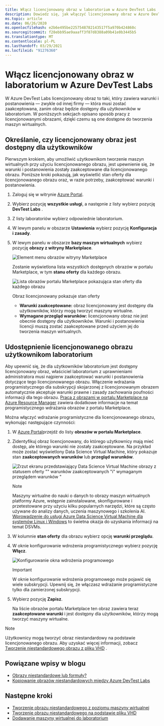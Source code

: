 ```yaml
---
title: Włącz licencjonowany obraz w laboratorium w Azure DevTest Labs | Microsoft Docs
description: Dowiedz się, jak włączyć licencjonowany obraz w Azure DevTest Labs przy użyciu Azure Portal
ms.topic: article
ms.date: 06/26/2020
ms.openlocfilehash: e2b6e495be2257548782143517f5a970b424860c
ms.sourcegitcommit: f28ebb95ae9aaaff3f87d8388a09b41e0b3445b5
ms.translationtype: MT
ms.contentlocale: pl-PL
ms.lasthandoff: 03/29/2021
ms.locfileid: "91276360"
---
```

# <a name="enable-a-licensed-image-in-your-lab-in-azure-devtest-labs"></a>Włącz licencjonowany obraz w laboratorium w Azure DevTest Labs

W Azure DevTest Labs licencjonowany obraz to taki, który zawiera warunki i postanowienia — zwykle od innej firmy — która musi zostać zaakceptowana, zanim obraz będzie dostępny dla użytkowników w laboratorium. W poniższych sekcjach opisano sposób pracy z licencjonowanymi obrazami, dzięki czemu są one dostępne do tworzenia maszyn wirtualnych.

## <a name="determining-whether-a-licensed-image-is-available-to-users"></a>Określanie, czy licencjonowany obraz jest dostępny dla użytkowników
Pierwszym krokiem, aby umożliwić użytkownikom tworzenie maszyn wirtualnych przy użyciu licencjonowanego obrazu, jest upewnienie się, że warunki i postanowienia zostały zaakceptowane dla licencjonowanego obrazu. Poniższe kroki pokazują, jak wyświetlić stan oferty dla licencjonowanego obrazu oraz, w razie potrzeby, zaakceptować warunki i postanowienia.

1. Zaloguj się w witrynie [Azure Portal](https://go.microsoft.com/fwlink/p/?LinkID=525040).

1. Wybierz pozycję **wszystkie usługi**, a następnie z listy wybierz pozycję **DevTest Labs** .

1. Z listy laboratoriów wybierz odpowiednie laboratorium.  

1. W lewym panelu w obszarze **Ustawienia** wybierz pozycję **Konfiguracja i zasady**.

1. W lewym panelu w obszarze **bazy maszyn wirtualnych** wybierz pozycję **obrazy z witryny Marketplace**. 

    ![Element menu obrazów witryny Marketplace](./media/devtest-lab-create-custom-image-from-licensed-image/devtest-lab-marketplace-images.png)

    Zostanie wyświetlona lista wszystkich dostępnych obrazów w portalu Marketplace, w tym **stanu oferty** dla każdego obrazu.

    ![Lista obrazów portalu Marketplace pokazująca stan oferty dla każdego obrazu](./media/devtest-lab-create-custom-image-from-licensed-image/devtest-lab-offer-status.png)

    Obraz licencjonowany pokazuje stan oferty 
    
    - **Warunki zaakceptowane:** obraz licencjonowany jest dostępny dla użytkowników, którzy mogą tworzyć maszyny wirtualne. 
    - **Wymagane przegląd warunków:** licencjonowany obraz nie jest obecnie dostępny dla użytkowników. Warunki i postanowienia licencji muszą zostać zaakceptowane przed użyciem jej do tworzenia maszyn wirtualnych. 

## <a name="making-a-licensed-image-available-to-lab-users"></a>Udostępnienie licencjonowanego obrazu użytkownikom laboratorium
Aby upewnić się, że dla użytkowników laboratorium jest dostępny licencjonowany obraz, właściciel laboratorium z uprawnieniami administratora musi najpierw zaakceptować warunki i postanowienia dotyczące tego licencjonowanego obrazu. Włączenie wdrażania programistycznego dla subskrypcji skojarzonej z licencjonowanym obrazem automatycznie akceptuje warunki prawne i zasady zachowania poufności informacji dla tego obrazu. [Praca z obrazami w portalu Marketplace na Azure Resource Manager](https://azure.microsoft.com/blog/working-with-marketplace-images-on-azure-resource-manager/) zawiera dodatkowe informacje na temat programistycznego wdrażania obrazów z portalu Marketplace.

Można włączyć wdrażanie programistyczne dla licencjonowanego obrazu, wykonując następujące czynności:

1. W [Azure Portal](https://go.microsoft.com/fwlink/p/?LinkID=525040)przejdź do listy **obrazów w portalu Marketplace**.

1. Zidentyfikuj obraz licencjonowany, do którego użytkownicy mają mieć dostęp, ale którego warunki nie zostały zaakceptowane. Na przykład może zostać wyświetlony Data Science Virtual Machine, który pokazuje stan **zaakceptowanych warunków** lub **przegląd warunków**.

    ![Zrzut ekranu przedstawiający Data Science Virtual Machine obrazy z statusem oferty "" warunków zaakceptowanych "i" wymaganym przeglądem warunków "](./media/devtest-lab-create-custom-image-from-licensed-image/devtest-lab-licensed-images.png)

   > [!NOTE]
   > Maszyny wirtualne do nauki o danych to obrazy maszyn wirtualnych platformy Azure, wstępnie zainstalowane, skonfigurowane i przetestowane przy użyciu kilku popularnych narzędzi, które są często używane do analizy danych, uczenia maszynowego i szkolenia AI. [Wprowadzenie do usługi Azure Data Science Virtual Machine dla systemów Linux i Windows](../machine-learning/data-science-virtual-machine/overview.md) to świetna okazja do uzyskania informacji na temat DSVMs.
   >
   >

1. W kolumnie **stan oferty** dla obrazu wybierz opcję **warunki przeglądu**.

1. W oknie konfigurowanie wdrożenia programistycznego wybierz pozycję **Włącz**.

    ![Konfigurowanie okna wdrożenia programowego](./media/devtest-lab-create-custom-image-from-licensed-image/devtest-lab-enable-programmatic-deployment.png)

   > [!IMPORTANT]
   > W oknie konfigurowanie wdrożenia programowego może pojawić się wiele subskrypcji. Upewnij się, że włączasz wdrażanie programistyczne tylko dla zamierzonej subskrypcji.
   >
   >


1. Wybierz pozycję **Zapisz**. 

    Na liście obrazów portalu Marketplace ten obraz zawiera teraz **zaakceptowane warunki** i jest dostępny dla użytkowników, którzy mogą tworzyć maszyny wirtualne.

> [!NOTE]
> Użytkownicy mogą tworzyć obraz niestandardowy na podstawie licencjonowanego obrazu. Aby uzyskać więcej informacji, zobacz [Tworzenie niestandardowego obrazu z pliku VHD](devtest-lab-create-template.md) .
>
>


## <a name="related-blog-posts"></a>Powiązane wpisy w blogu

- [Obrazy niestandardowe lub formuły?](./devtest-lab-faq.md#blog-post)
- [Kopiowanie obrazów niestandardowych między Azure DevTest Labs](https://www.visualstudiogeeks.com/blog/DevOps/How-To-Move-CustomImages-VHD-Between-AzureDevTestLabs#copying-custom-images-between-azure-devtest-labs)

## <a name="next-steps"></a>Następne kroki

- [Tworzenie obrazu niestandardowego z poziomu maszyny wirtualnej](devtest-lab-create-custom-image-from-vm-using-portal.md)
- [Tworzenie obrazu niestandardowego na podstawie pliku VHD](devtest-lab-create-template.md)
- [Dodawanie maszyny wirtualnej do laboratorium](devtest-lab-add-vm.md)
